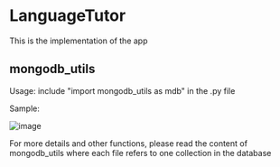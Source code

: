 # **LanguageTutor**
This is the implementation of the app


## mongodb_utils
Usage: include "import mongodb_utils as mdb" in the .py file

Sample: 

![image](https://github.com/user-attachments/assets/80de5741-6d1e-4ff5-b67d-e5f461712d65)



For more details and other functions, please read the content of mongodb_utils where each file refers to one collection in the database

